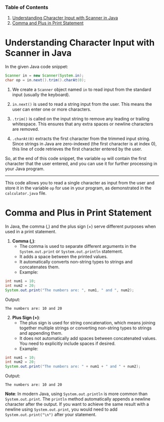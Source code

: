 ### Table of Contents

1. [Understanding Character Input with Scanner in Java](#understanding-character-input-with-scanner-in-java)
2. [Comma and Plus in Print Statement](#comma-and-plus-in-print-statement)

# Understanding Character Input with Scanner in Java


In the given Java code snippet:

```java
Scanner in = new Scanner(System.in);
char op = in.next().trim().charAt(0);
```

1. We create a `Scanner` object named `in` to read input from the standard input (usually the keyboard).

2. `in.next()` is used to read a string input from the user. This means the user can enter one or more characters.

3. `.trim()` is called on the input string to remove any leading or trailing whitespace. This ensures that any extra spaces or newline characters are removed.

4. `.charAt(0)` extracts the first character from the trimmed input string. Since strings in Java are zero-indexed (the first character is at index 0), this line of code retrieves the first character entered by the user.

So, at the end of this code snippet, the variable `op` will contain the first character that the user entered, and you can use it for further processing in your Java program.

---

This code allows you to read a single character as input from the user and store it in the variable `op` for use in your program, as demonstrated in the `calculator.java` file.

# Comma and Plus in Print Statement


In Java, the comma (,) and the plus sign (+) serve different purposes when used in a print statement.

1. **Comma (,)**:
   - The comma is used to separate different arguments in the `System.out.print` or `System.out.println` statement.
   - It adds a space between the printed values.
   - It automatically converts non-string types to strings and concatenates them.
   - Example:

```java
int num1 = 10;
int num2 = 20;
System.out.print("The numbers are: ", num1, " and ", num2);
```

Output:
```
The numbers are: 10 and 20
```

2. **Plus Sign (+)**:
   - The plus sign is used for string concatenation, which means joining together multiple strings or converting non-string types to strings and appending them.
   - It does not automatically add spaces between concatenated values. You need to explicitly include spaces if desired.
   - Example:

```java
int num1 = 10;
int num2 = 20;
System.out.print("The numbers are: " + num1 + " and " + num2);
```

Output:
```
The numbers are: 10 and 20
```

**Note**: In modern Java, using `System.out.println` is more common than `System.out.print`. The `println` method automatically appends a newline character after the output. If you want to achieve the same result with a newline using `System.out.print`, you would need to add `System.out.print("\n")` after your statement.
